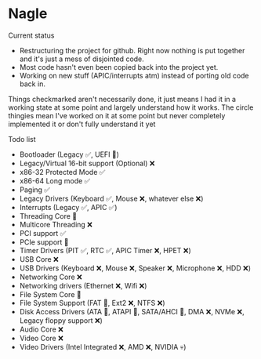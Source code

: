 # Nagle

Current status
 - Restructuring the project for github. Right now nothing is put together and it's just a mess of disjointed code.
 - Most code hasn't even been copied back into the project yet.
 - Working on new stuff (APIC/interrupts atm) instead of porting old code back in.

Things checkmarked aren't necessarily done, it just means I had it in a working state at some point and largely understand how it works.
The circle thingies mean I've worked on it at some point but never completely implemented it or don't fully understand it yet

Todo list
- Bootloader  (Legacy ✅, UEFI 🔄)
- Legacy/Virtual 16-bit support (Optional) ❌
- x86-32 Protected Mode ✅
- x86-64 Long mode ✅
- Paging ✅ 
- Legacy Drivers (Keyboard ✅, Mouse ❌, whatever else ❌)
- Interrupts (Legacy ✅, APIC ✅)
- Threading Core 🔄
- Multicore Threading ❌
- PCI support ✅
- PCIe support 🔄
- Timer Drivers (PIT ✅, RTC ✅, APIC Timer ❌, HPET ❌)
- USB Core ❌
- USB Drivers (Keyboard ❌, Mouse ❌, Speaker ❌, Microphone ❌, HDD ❌)
- Networking Core ❌
- Networking drivers (Ethernet ❌, Wifi ❌)
- File System Core 🔄
- File System Support (FAT 🔄, Ext2 ❌, NTFS ❌)
- Disk Access Drivers (ATA 🔄, ATAPI 🔄, SATA/AHCI 🔄, DMA ❌, NVMe ❌, Legacy floppy support ❌)
- Audio Core ❌
- Video Core ❌
- Video Drivers (Intel Integrated ❌, AMD ❌, NVIDIA 💀)